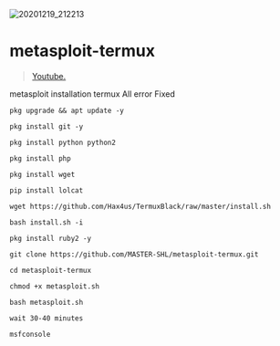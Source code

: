 ![20201219_212213](https://user-images.githubusercontent.com/73161515/114508343-ded95080-9c51-11eb-956e-b553b7e6c3a4.jpg)
# metasploit-termux

> [Youtube.](https://youtube.com/channel/UCC8P1xSDECr5URXD5bMrkFQ)
> 
metasploit installation termux All error Fixed
```
pkg upgrade && apt update -y
```
```
pkg install git -y
```
```
pkg install python python2
```
```
pkg install php
```
```
pkg install wget
```
```
pip install lolcat
```
```
wget https://github.com/Hax4us/TermuxBlack/raw/master/install.sh
```
```
bash install.sh -i
```
```
pkg install ruby2 -y
```
```
git clone https://github.com/MASTER-SHL/metasploit-termux.git
```
```
cd metasploit-termux
```
```
chmod +x metasploit.sh
```
```
bash metasploit.sh
```
```wait 30-40 minutes```
```
msfconsole
```

